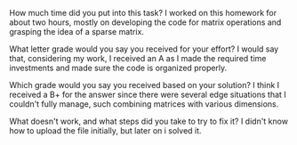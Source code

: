 
How much time did you put into this task? 
I worked on this homework for about two hours, mostly on developing the code for matrix operations and grasping the idea of a sparse matrix.

What letter grade would you say you received for your effort? 
I would say that, considering my work, I received an A as I made the required time investments and made sure the code is organized properly.

Which grade would you say you received based on your solution? 
I think I received a B+ for the answer since there were several edge situations that I couldn't fully manage, such combining matrices with various dimensions.

What doesn't work, and what steps did you take to try to fix it? 
I didn't know how to upload the file initially, but later on i solved it.
